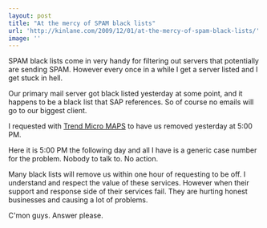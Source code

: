 ```yaml
---
layout: post
title: "At the mercy of SPAM black lists"
url: 'http://kinlane.com/2009/12/01/at-the-mercy-of-spam-black-lists/'
image: ''
---
```


SPAM black lists come in very handy for filtering out servers that potentially are sending SPAM. However every once in a while I get a server listed and I get stuck in hell.

Our primary mail server got black listed yesterday at some point, and it happens to be a black list that SAP references. So of course no emails will go to our biggest client.

I requested with [Trend Micro MAPS][1] to have us removed yesterday at 5:00 PM.

Here it is 5:00 PM the following day and all I have is a generic case number for the problem. Nobody to talk to. No action.

Many black lists will remove us within one hour of requesting to be off. I understand and respect the value of these services. However when their support and response side of their services fail. They are hurting honest businesses and causing a lot of problems.

C'mon guys. Answer please.

   [1]: http://www.mail-abuse.com/
